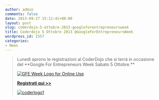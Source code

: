 ```yaml
---
author: admin
comments: false
date: 2013-09-27 15:11:41+00:00
layout: post
slug: coderdojo-5-ottobre-2013-googleforentrepreneursweek
title: Coderdojo 5 Ottobre 2013 @GoogleForEntrepreneursWeek
wordpress_id: 1557
categories:
- News
---
```


<blockquote>Lunedì aprono le registrazioni al CoderDojo che si terrà in occasione del **Google For Entrepreneurs Week Sabato 5 Ottobre.**

[![GFE Week Logo for Online Use](//coderdojomilano.it/wp-content/uploads/2013/09/GFE-Week-Logo-for-Online-Use-1024x143.png)](//www.smappo.it/event/523784a60f712_coderdojo-googleforentrepreneursweek.html)

**[Registrati qui >>](//www.smappo.it/event/523784a60f712_coderdojo-googleforentrepreneursweek.html)**

[![coderlogo1](//coderdojomilano.it/wp-content/uploads/2013/03/coderlogo11.png)](//www.smappo.it/event/523784a60f712_coderdojo-googleforentrepreneursweek.html)</blockquote>
